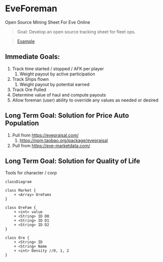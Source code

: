 # EveForeman
Open Source Mining Sheet For Eve Online

> Goal: Develop an open source tracking sheet for fleet ops.

>  [Example](https://docs.google.com/spreadsheets/d/1saIzsQe26twQZy-U0qnRo6SS7B9M1QJx0Xe3r3mN5sY/edit?usp=sharing)



## Immediate Goals:

1. Track time started / stopped / AFK per player
	1. Weight payout by active participation
2. Track Ships flown 
	1. Weight payout by potential earned
3. Track Ore Pulled
4. Determine value of haul and compute payouts
5. Allow foreman (user) ability to override any values as needed or desired



## Long Term Goal: Solution for Price Auto Population

1. Pull from https://evepraisal.com/
	1. https://npm.taobao.org/package/evepraisal
2. Pull from https://eve-marketdata.com/



## Long Term Goal: Solution for Quality of Life

Tools for character / corp 



```mermaid
classDiagram

class Market {
	+ <Array> OreFams
}

class OreFam {
	+ <int> value
	+ <String> ID D0
	+ <String> ID D1
	+ <String> ID D2
}

class Ore {
	+ <String> ID
	+ <String> Name
	+ <int> Density //0, 1, 2
}
```